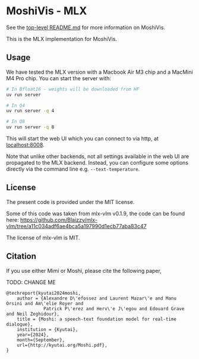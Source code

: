 # MoshiVis - MLX

See the [top-level README.md][main_repo] for more information on MoshiVis.

This is the MLX implementation for MoshiVis.

## Usage

We have tested the MLX version with a Macbook Air M3 chip and a MacMini M4 Pro chip.
You can start the server with:

```bash
# In Bfloat16 - weights will be downloaded from HF
uv run server

# In Q4
uv run server -q 4

# In Q8
uv run server -q 8
```

This will start the web UI which you can connect to via http, at [localhost:8008](http://localhost:8008).

Note that unlike other backends, not all settings available in the web UI are propagated to the MLX backend. Instead, you can configure some options directly via the command line e.g. `--text-temperature`.

## License

The present code is provided under the MIT license.

Some of this code was taken from mlx-vlm v0.1.9, the code can be found here:
https://github.com/Blaizzy/mlx-vlm/tree/a11c034adf6ae4bca5a197990d1ecb77aba83c47

The license of mlx-vlm is MIT.


## Citation

If you use either Mimi or Moshi, please cite the following paper,

TODO: CHANGE ME
```
@techreport{kyutai2024moshi,
    author = {Alexandre D\'efossez and Laurent Mazar\'e and Manu Orsini and Am\'elie Royer and
			  Patrick P\'erez and Herv\'e J\'egou and Edouard Grave and Neil Zeghidour},
    title = {Moshi: a speech-text foundation model for real-time dialogue},
    institution = {Kyutai},
    year={2024},
    month={September},
    url={http://kyutai.org/Moshi.pdf},
}
```

[moshi]: https://kyutai.org/Moshi.pdf
[main_repo]: https://github.com/kyutai-labs/MoshiVis
